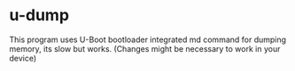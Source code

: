 # u-dump

This program uses U-Boot bootloader integrated md command for dumping memory, its slow but works.
(Changes might be necessary to work in your device)